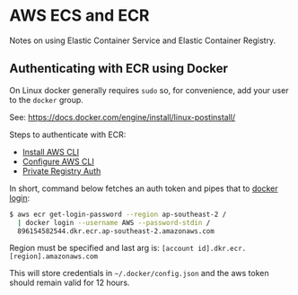 # AWS ECS and ECR

Notes on using Elastic Container Service and Elastic Container Registry. 


## Authenticating with ECR using Docker

On Linux docker generally requires `sudo` so, for convenience, add your user 
to the `docker` group. 

See: https://docs.docker.com/engine/install/linux-postinstall/

Steps to authenticate with ECR:

- [Install AWS CLI](https://docs.aws.amazon.com/cli/latest/userguide/cli-chap-install.html)
- [Configure AWS CLI](https://docs.aws.amazon.com/cli/latest/userguide/cli-chap-configure.html)
- [Private Registry Auth](https://docs.aws.amazon.com/AmazonECR/latest/userguide/registry_auth.html)

In short, command below fetches an auth token and pipes that to 
[docker login](https://docs.docker.com/engine/reference/commandline/login/#login-to-a-self-hosted-registry):

```bash
$ aws ecr get-login-password --region ap-southeast-2 / 
  | docker login --username AWS --password-stdin / 
  896154582544.dkr.ecr.ap-southeast-2.amazonaws.com
```

Region must be specified and last arg is: `[account id].dkr.ecr.[region].amazonaws.com`

This will store credentials in `~/.docker/config.json` and the aws token should 
remain valid for 12 hours.


